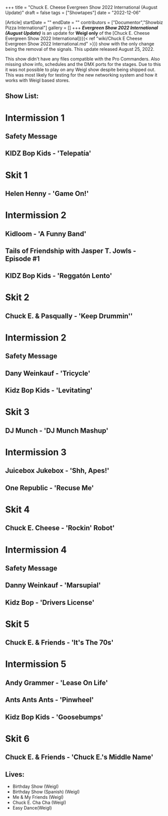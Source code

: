 +++
title = "Chuck E. Cheese Evergreen Show 2022 International (August Update)"
draft = false
tags = ["Showtapes"]
date = "2022-12-06"

[Article]
startDate = ""
endDate = ""
contributors = ["Documentor","Showbiz Pizza International"]
gallery = []
+++
<b><i>Evergreen Show 2022 International (August Update)</b></i> is an update for <b>Weigl only</b> of the [Chuck E. Cheese Evergreen Show 2022 International]({{< ref "wiki/Chuck E Cheese Evergreen Show 2022 International.md" >}}) show with the only change being the removal of the signals. This update released August 25, 2022.

This show didn't have any files compatible with the Pro Commanders. Also missing show info, schedules and the DMX ports for the stages. Due to this it was not possible to play on any Weigl show despite being shipped out. This was most likely for testing for the new networking system and how it works with Weigl based stores.

<h2> Show List: </h2>

# <b>Intermission 1</b>
## Safety Message
## KIDZ Bop Kids - 'Telepatía'
# <b>Skit 1</b>
## Helen Henny - 'Game On!'
# <b>Intermission 2</b>
## Kidloom - 'A Funny Band'
## Tails of Friendship with Jasper T. Jowls - Episode #1
## KIDZ Bop Kids - 'Reggatón Lento'
# <b>Skit 2</b>
## Chuck E. & Pasqually - 'Keep Drummin''
# <b>Intermission 2</b>
## Safety Message
## Dany Weinkauf - 'Tricycle'
## Kidz Bop Kids - 'Levitating'
# <b>Skit 3</b>
## DJ Munch - 'DJ Munch Mashup'
# <b>Intermission 3</b>
## Juicebox Jukebox - 'Shh, Apes!'
## One Republic - 'Recuse Me'
# <b>Skit 4</b>
## Chuck E. Cheese - 'Rockin' Robot'
# <b>Intermission 4</b>
## Safety Message
## Danny Weinkauf - 'Marsupial'
## Kidz Bop - 'Drivers License'
# <b>Skit 5</b>
## Chuck E. & Friends - 'It's The 70s'
# <b>Intermission 5</b>
## Andy Grammer - 'Lease On Life'
## Ants Ants Ants - 'Pinwheel'
## Kidz Bop Kids - 'Goosebumps'
# <b>Skit 6</b>
## Chuck E. & Friends - 'Chuck E.'s Middle Name'

<h2> Lives: </h2>

* Birthday Show (Weigl)
* Birthday Show (Spanish) (Weigl)
* Me & My Friends (Weigl)
* Chuck E. Cha Cha (Weigl)
* Easy Dance(Weigl)
